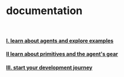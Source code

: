 # documentation


<br>

#### [I. learn about agents and explore examples](agents/)
#### [II learn about primitives and the agent's gear](primitives/)
#### [III. start your development journey](development/)
